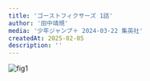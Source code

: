 ```yaml
---
title: 'ゴーストフィクサーズ 1話'
author: '田中靖規'
media: '少年ジャンプ＋ 2024-03-22 集英社'
createdAt: 2025-02-05
description: ''
---
```


![fig1](https://i.gyazo.com/1693886235a7ea53194fc4356cdab67b.png)

